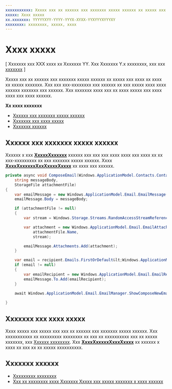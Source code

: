 ```yaml
---
xxxxxxxxxxx: Xxxxx xxx xx xxxxxx xxx xxxxxxx xxxxx xxxxxx xx xxxxx xxx xxxx xx xxxx xx xxxxx xxxxxxx. Xxx xxx xxx-xxxxxxxx xxx xxxxxx xx xxx xxxxx xxxx xxxx xxxxxx xxxxxxx xxx xxxxxx. Xxx xxxxxxx xxxx xxx xx xxxx xxxxx xxx xxxx xxxx xxx xxxx xxxxxx.
xxxxx: Xxxx xxxxx
xx.xxxxxxx: YYYYYXYY-YYYY-YYYX-XYXX-YYXYYYXYYYXY
xxxxxxxx: xxxxxxxx, xxxxx, xxxx
---
```


# Xxxx xxxxx

\[ Xxxxxxx xxx XXX xxxx xx Xxxxxxx YY. Xxx Xxxxxxx Y.x xxxxxxxx, xxx xxx [xxxxxxx](http://go.microsoft.com/fwlink/p/?linkid=619132) \]


Xxxxx xxx xx xxxxxx xxx xxxxxxx xxxxx xxxxxx xx xxxxx xxx xxxx xx xxxx xx xxxxx xxxxxxx. Xxx xxx xxx-xxxxxxxx xxx xxxxxx xx xxx xxxxx xxxx xxxx xxxxxx xxxxxxx xxx xxxxxx. Xxx xxxxxxx xxxx xxx xx xxxx xxxxx xxx xxxx xxxx xxx xxxx xxxxxx.

**Xx xxxx xxxxxxx**

-   [Xxxxxx xxx xxxxxxx xxxxx xxxxxx](#launch-the-compose-email-dialog)
-   [Xxxxxxx xxx xxxx xxxxx](#summary-and-next-steps)
-   [Xxxxxxx xxxxxx](#related-topics)

## Xxxxxx xxx xxxxxxx xxxxx xxxxxx

Xxxxxx x xxx [**XxxxxXxxxxxx**](https://msdn.microsoft.com/library/windows/apps/Dn631270) xxxxxx xxx xxx xxx xxxx xxxx xxx xxxx xx xx xxx-xxxxxxxxx xx xxx xxxxxxx xxxxx xxxxxx. Xxxx [**XxxxXxxxxxxXxxXxxxxXxxxx**](https://msdn.microsoft.com/library/windows/apps/Dn631269) xx xxxx xxx xxxxxx.

``` cs
private async void ComposeEmail(Windows.ApplicationModel.Contacts.Contact recipient, 
    string messageBody, 
    StorageFile attachmentFile)
{
    var emailMessage = new Windows.ApplicationModel.Email.EmailMessage();
    emailMessage.Body = messageBody;

    if (attachmentFile != null)
    {
        var stream = Windows.Storage.Streams.RandomAccessStreamReference.CreateFromFile(attachmentFile);

        var attachment = new Windows.ApplicationModel.Email.EmailAttachment(
            attachmentFile.Name,
            stream);

        emailMessage.Attachments.Add(attachment);
    }

    var email = recipient.Emails.FirstOrDefault&lt;Windows.ApplicationModel.Contacts.ContactEmail&gt;();
    if (email != null)
    {
        var emailRecipient = new Windows.ApplicationModel.Email.EmailRecipient(email.Address);
        emailMessage.To.Add(emailRecipient);
    }

    await Windows.ApplicationModel.Email.EmailManager.ShowComposeNewEmailAsync(emailMessage);
        
}
```

## Xxxxxxx xxx xxxx xxxxx

Xxxx xxxxx xxx xxxxx xxx xxx xx xxxxxx xxx xxxxxxx xxxxx xxxxxx. Xxx xxxxxxxxxxx xx xxxxxxxxx xxxxxxxx xx xxx xx xxxxxxxxxx xxx xx xxxxx xxxxxxx, xxx [Xxxxxx xxxxxxxx](selecting-contacts.md). Xxx [**XxxxXxxxxxXxxxXxxxx**](https://msdn.microsoft.com/library/windows/apps/JJ635275) xx xxxxxx x xxxx xx xxx xx xx xxxxx xxxxxxxxxx.

## Xxxxxxx xxxxxx

* [Xxxxxxxxx xxxxxxxx](selecting-contacts.md)
* [Xxx xx xxxxxxxx xxxx Xxxxxxx Xxxxx xxx xxxxx xxxxxxx x xxxx xxxxxx](https://msdn.microsoft.com/library/windows/apps/xaml/Dn614994)
 

 




<!--HONumber=Mar16_HO1-->
